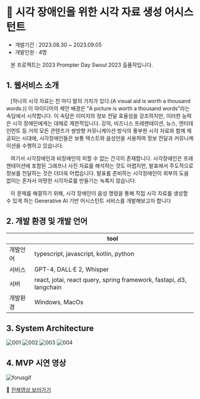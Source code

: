 # 🎇 시각 장애인을 위한 시각 자료 생성 어시스턴트

* 개발기간 : 2023.08.30 ~ 2023.09.05
* 개발인원 : 4명

&nbsp;&nbsp;&nbsp;본 프로젝트는 2023 Prompter Day Swoul 2023 출품작입니다.

## 1. 웹서비스 소개

&nbsp;&nbsp;&nbsp;[하나의 시각 자료는 천 마디 말의 가치가 있다.(A visual aid is worth a thousand words.)]
이 아이디어의 제안 배경은 "A picture is worth a thousand words"라는 속담에서 시작합니다.
이 속담은 이미지의 정보 전달 효율성을 강조하지만, 이러한 능력은 시각 장애인에게는 대체로
제한적입니다. 강의, 비즈니스 프레젠테이션, 뉴스, 엔터테인먼트 등 거의 모든 콘텐츠가 쌍방향
커뮤니케이션 방식의 풍부한 시각 자료와 함께 제공되는 시대에, 시각장애인들은 보통 텍스트와
음성만을 사용하여 정보 전달과 커뮤니케이션을 수행하고 있습니다.

&nbsp;&nbsp;&nbsp;여기서 시각장애인과 비장애인의 피할 수 없는 간극이 존재합니다. 시각장애인은
프레젠테이션에 포함된 그래프나 사진 자료를 해석하는 것도 어렵지만, 발표에서 주도적으로
정보를 전달하는 것은 더더욱 어렵습니다. 발표를 준비하는 시각장애인이 외부의 도움 없이는
혼자서 마땅한 시각자료를 만들기는 녹록지 않습니다.

&nbsp;&nbsp;&nbsp;이 문제를 해결하기 위해, 시각 장애인이 음성 명령을 통해 직접 시각 자료를 생성할 수 있게
하는 Generative AI 기반 어시스턴트 서비스를 개발해보고자 합니다

## 2. 개발 환경 및 개발 언어
|| tool |
| ------ | ------ |
| 개발언어 | typescript, javascript, kotlin, python|
| 서비스 | GPT-4, DALL·E 2, Whisper |
| 서버 | react, jotai, react query, spring framework, fastapi, d3, langchain |
| 개발환경 | Windows, MacOs |


## 3. System Architecture

![001](https://github.com/JuHuiHeo/visualization-with-langchain/assets/82089499/ec6d51c8-5b07-4e00-923d-d64381d07d9c)
![002](https://github.com/JuHuiHeo/visualization-with-langchain/assets/82089499/5248e66a-4d7d-47a5-b7e4-bd106e80ee85)
![003](https://github.com/JuHuiHeo/visualization-with-langchain/assets/82089499/38d0fc7c-e79d-46d1-bb43-f16e562adac2)
![004](https://github.com/JuHuiHeo/visualization-with-langchain/assets/82089499/ea1d107f-120c-4170-8bee-7989f3112d5d)


## 4. MVP 시연 영상

![forusgif](https://github.com/bchoi2021/ForusApplication/assets/82089499/1076f97b-068e-44da-b8c0-8b85db214c95)

📌 [전체영상 보러가기](https://youtu.be/UrHjJU-nukc)
